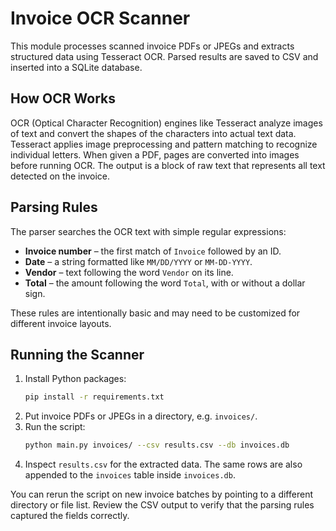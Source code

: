 # Invoice OCR Scanner

This module processes scanned invoice PDFs or JPEGs and extracts
structured data using Tesseract OCR. Parsed results are saved to CSV
and inserted into a SQLite database.

## How OCR Works

OCR (Optical Character Recognition) engines like Tesseract analyze
images of text and convert the shapes of the characters into actual
text data. Tesseract applies image preprocessing and pattern matching
to recognize individual letters. When given a PDF, pages are converted
into images before running OCR. The output is a block of raw text that
represents all text detected on the invoice.

## Parsing Rules

The parser searches the OCR text with simple regular expressions:

- **Invoice number** – the first match of `Invoice` followed by an ID.
- **Date** – a string formatted like `MM/DD/YYYY` or `MM-DD-YYYY`.
- **Vendor** – text following the word `Vendor` on its line.
- **Total** – the amount following the word `Total`, with or without a
  dollar sign.

These rules are intentionally basic and may need to be customized for
different invoice layouts.

## Running the Scanner

1. Install Python packages:
   ```bash
   pip install -r requirements.txt
   ```
2. Put invoice PDFs or JPEGs in a directory, e.g. `invoices/`.
3. Run the script:
   ```bash
   python main.py invoices/ --csv results.csv --db invoices.db
   ```
4. Inspect `results.csv` for the extracted data. The same rows are also
   appended to the `invoices` table inside `invoices.db`.

You can rerun the script on new invoice batches by pointing to a
different directory or file list. Review the CSV output to verify that
the parsing rules captured the fields correctly.
